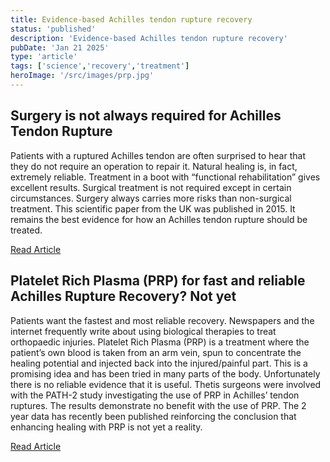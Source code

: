 ```yaml
---
title: Evidence-based Achilles tendon rupture recovery
status: 'published'
description: 'Evidence-based Achilles tendon rupture recovery'
pubDate: 'Jan 21 2025'
type: 'article'
tags: ['science','recovery','treatment']
heroImage: '/src/images/prp.jpg'
---
```


## Surgery is not always required for Achilles Tendon Rupture

Patients with a ruptured Achilles tendon are often surprised to hear that they do not require an operation to repair it. Natural healing is, in fact, extremely reliable. Treatment in a boot with “functional rehabilitation” gives excellent results. Surgical treatment is not required except in certain circumstances. Surgery always carries more risks than non-surgical treatment.
This scientific paper from the UK was published in 2015. It remains the best evidence for how an Achilles tendon rupture should be treated.

[Read Article](https://online.boneandjoint.org.uk/doi/full/10.1302/0301-620X.97B4.35314)

## Platelet Rich Plasma (PRP) for fast and reliable Achilles Rupture Recovery? Not yet

Patients want the fastest and most reliable recovery.
Newspapers and the internet frequently write about using biological therapies to treat orthopaedic injuries. Platelet Rich Plasma (PRP) is a treatment where the patient’s own blood is taken from an arm vein, spun to concentrate the healing potential and injected back into the injured/painful part. This is a promising idea and has been tried in many parts of the body. Unfortunately there is no reliable evidence that it is useful.
Thetis surgeons were involved with the PATH-2 study investigating the use of PRP in Achilles’ tendon ruptures. The results demonstrate no benefit with the use of PRP. The 2 year data has recently been published reinforcing the conclusion that enhancing healing with PRP is not yet a reality.

[Read Article](https://online.boneandjoint.org.uk/doi/full/10.1302/0301-620X.104B11.BJJ-2022-0653.R1)
